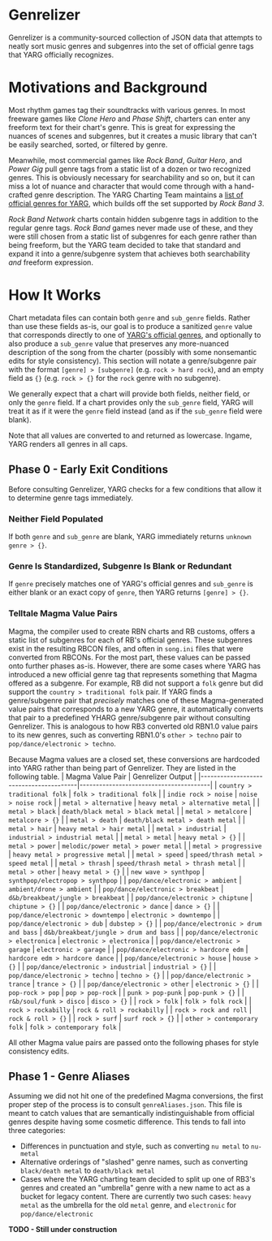 # Genrelizer
Genrelizer is a community-sourced collection of JSON data that attempts to neatly sort music genres and subgenres into the set of official genre tags that YARG officially recognizes.

# Motivations and Background
Most rhythm games tag their soundtracks with various genres. In most freeware games like _Clone Hero_ and _Phase Shift_, charters can enter any freeform text for their chart's genre. This is great for expressing the nuances of scenes and subgenres, but it creates a music library that can't be easily searched, sorted, or filtered by genre.

Meanwhile, most commercial games like _Rock Band_, _Guitar Hero_, and _Power Gig_ pull genre tags from a static list of a dozen or two recognized genres. This is obviously necessary for searchability and so on, but it can miss a lot of nuance and character that would come through with a hand-crafted genre description. The YARG Charting Team maintains a [list of official genres for YARG](https://wiki.yarg.in/wiki/List_of_common_genre_names), which builds off the set supported by _Rock Band 3_. 

_Rock Band Network_ charts contain hidden subgenre tags in addition to the regular genre tags. _Rock Band_ games never made use of these, and they were still chosen from a static list of subgenres for each genre rather than being freeform, but the YARG team decided to take that standard and expand it into a genre/subgenre system that achieves both searchability _and_ freeform expression.



# How It Works
Chart metadata files can contain both `genre` and `sub_genre` fields. Rather than use these fields as-is, our goal is to produce a sanitized `genre` value that corresponds directly to one of [YARG's official genres](https://wiki.yarg.in/wiki/List_of_common_genre_names), and optionally to also produce a `sub_genre` value that preserves any more-nuanced description of the song from the charter (possibly with some nonsemantic edits for style consistency). This section will notate a genre/subgenre pair with the format `[genre] > [subgenre]` (e.g. `rock > hard rock`), and an empty field as `{}` (e.g. `rock > {}` for the `rock` genre with no subgenre).

We generally expect that a chart will provide both fields, neither field, or only the `genre` field. If a chart provides only the `sub_genre` field, YARG will treat it as if it were the `genre` field instead (and as if the `sub_genre` field were blank).

Note that all values are converted to and returned as lowercase. Ingame, YARG renders all genres in all caps.

## Phase 0 - Early Exit Conditions
Before consulting Genrelizer, YARG checks for a few conditions that allow it to determine genre tags immediately.

### 

### Neither Field Populated
If both `genre` and `sub_genre` are blank, YARG immediately returns `unknown genre > {}`.

### Genre Is Standardized, Subgenre Is Blank or Redundant
If `genre` precisely matches one of YARG's official genres and `sub_genre` is either blank or an exact copy of `genre`, then YARG returns `[genre] > {}`.

### Telltale Magma Value Pairs
Magma, the compiler used to create RBN charts and RB customs, offers a static list of subgenres for each of RB's official genres. These subgenres exist in the resulting RBCON files, and often in `song.ini` files that were converted from RBCONs. For the most part, these values can be passed onto further phases as-is. However, there are some cases where YARG has introduced a new official genre tag that represents something that Magma offered as a subgenre. For example, RB did not support a `folk` genre but did support the `country > traditional folk` pair. If YARG finds a genre/subgenre pair that _precisely_ matches one of these Magma-generated value pairs that corresponds to a new YARG genre, it automatically converts that pair to a predefined YHARG genre/subgenre pair without consulting Genrelizer. This is analogous to how RB3 converted old RBN1.0 value pairs to its new genres, such as converting RBN1.0's `other > techno` pair to `pop/dance/electronic > techno`.

Because Magma values are a closed set, these conversions are hardcoded into YARG rather than being part of Genrelizer. They are listed in the following table.
| Magma Value Pair                       | Genrelizer Output                      |
|----------------------------------------|----------------------------------------|
| `country > traditional folk`           | `folk > traditional folk`              |
| `indie rock > noise`                   | `noise > noise rock`                   |
| `metal > alternative`                  | `heavy metal > alternative metal`      |
| `metal > black`                        | `death/black metal > black metal`      |
| `metal > metalcore`                    | `metalcore > {}`                       |
| `metal > death`                        | `death/black metal > death metal`      |
| `metal > hair`                         | `heavy metal > hair metal`             |
| `metal > industrial`                   | `industrial > industrial metal`        |
| `metal > metal`                        | `heavy metal > {}`                     |
| `metal > power`                        | `melodic/power metal > power metal`    |
| `metal > progressive`                  | `heavy metal > progressive metal`      |
| `metal > speed`                        | `speed/thrash metal > speed metal`     |
| `metal > thrash`                       | `speed/thrash metal > thrash metal`    |
| `metal > other`                        | `heavy metal > {}`                     |
| `new wave > synthpop`                  | `synthpop/electropop > synthpop`       |
| `pop/dance/electronic > ambient`       | `ambient/drone > ambient`              |
| `pop/dance/electronic > breakbeat`     | `d&b/breakbeat/jungle > breakbeat`     |
| `pop/dance/electronic > chiptune`      | `chiptune > {}`                        |
| `pop/dance/electronic > dance`         | `dance > {}`                           |
| `pop/dance/electronic > downtempo`     | `electronic > downtempo`               |
| `pop/dance/electronic > dub`           | `dubstep > {}`                         |
| `pop/dance/electronic > drum and bass` | `d&b/breakbeat/jungle > drum and bass` |
| `pop/dance/electronic > electronica`   | `electronic > electronica`             |
| `pop/dance/electronic > garage`        | `electronic > garage`                  |
| `pop/dance/electronic > hardcore edm`  | `hardcore edm > hardcore dance`        |
| `pop/dance/electronic > house`         | `house > {}`                           |
| `pop/dance/electronic > industrial`    | `industrial > {}`                      |
| `pop/dance/electronic > techno`        | `techno > {}`                          |
| `pop/dance/electronic > trance`        | `trance > {}`                          |
| `pop/dance/electronic > other`         | `electronic > {}`                      |
| `pop-rock > pop`                       | `pop > pop-rock`                       |
| `punk > pop-punk`                      | `pop-punk > {}`                        |
| `r&b/soul/funk > disco`                | `disco > {}`                           |
| `rock > folk`                          | `folk > folk rock`                     |
| `rock > rockabilly`                    | `rock & roll > rockabilly`             |
| `rock > rock and roll`                 | `rock & roll > {}`                     |
| `rock > surf`                          | `surf rock > {}`                       |
| `other > contemporary folk`            | `folk > contemporary folk`             |

All other Magma value pairs are passed onto the following phases for style consistency edits.



## Phase 1 - Genre Aliases
Assuming we did not hit one of the predefined Magma conversions, the first proper step of the process is to consult `genreAliases.json`. This file is meant to catch values that are semantically indistinguishable from official genres despite having some cosmetic difference. This tends to fall into three categories:

* Differences in punctuation and style, such as converting `nu metal` to `nu-metal`
* Alternative orderings of "slashed" genre names, such as converting `black/death metal` to `death/black metal`
* Cases where the YARG charting team decided to split up one of RB3's genres and created an "umbrella" genre with a new name to act as a bucket for legacy content. There are currently two such cases: `heavy metal` as the umbrella for the old `metal` genre, and `electronic` for `pop/dance/electronic`

**TODO - Still under construction**
